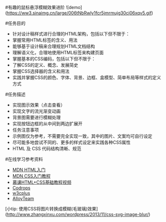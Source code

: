 #有趣的鼠标悬浮模糊效果进阶
![demo] (https://ww3.sinaimg.cn/large/006tNbRwly1fcr5jmrmujg30cj06xqv5.gif)

#任务目的

- 针对设计稿样式进行合理的HTML架构，包括以下但不限于：
- 掌握常用HTML标签的含义、用法
- 能够基于设计稿来合理规划HTML文档结构
- 理解语义化，合理地使用HTML标签来构建页面
- 掌握基本的CSS编码，包括以下但不限于：
- 了解CSS的定义、概念、发展简史
- 掌握CSS选择器的含义和用法
- 实践并掌握CSS的颜色、字体、背景、边框、盒模型、简单布局等样式的定义方式

#任务描述

- 实现图示效果（点击查看）
- 实现文字的流光渐变动画
- 背景图需要进行模糊处理
- 实现按钮边框的从中间到两边扩展开
- 任务注意事项
- 示例图仅为参考，不需要完全实现一致，其中的图片、文案均可自行设定
- 尽可能多地尝试不同的、更多的样式设定来实践各种CSS属性
- HTML 及 CSS 代码结构清晰、规范

#在线学习参考资料

<ul>
<li><a href="https://developer.mozilla.org/zh-CN/docs/Web/Guide/HTML/Introduction">MDN HTML入门</a></li>
<li><a href="https://developer.mozilla.org/zh-CN/docs/Web/Guide/CSS/Getting_started">MDN CSS入门教程</a></li>
<li><a href="http://http://www.imooc.com/course/list?c=html">    慕课HTML+CSS基础教程视频</a></li>
<li><a href="https://tympanus.net/codrops/category/playground/page/2/">    Codrops</a></li>
<li><a href="http://www.w3cplus.com/"> w3cplus</a></li>
<li><a href="http://www.alloyteam.com/">AlloyTeam</a></li>
</ul>

[小tip: 使用CSS将图片转换成模糊(毛玻璃)效果] (http://www.zhangxinxu.com/wordpress/2013/11/css-svg-image-blur/)